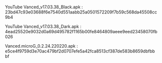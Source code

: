 YouTube Vanced_v17.03.38_Black.apk : 23bd47c93e03688f6e7540d551aabb25a0501572209f7b59c568da45508cc9b4

YouTube Vanced_v17.03.38_Dark.apk : 4ead25520e9032d0a69d495782f1165b00fe8464809aeee9eed23458070fb026

Vanced.microG_0.2.24.220220.apk : e5ce4f9759d3e70ac479bf2d0707efe5a42fca8513cf387de583b8659dbfbbbf
